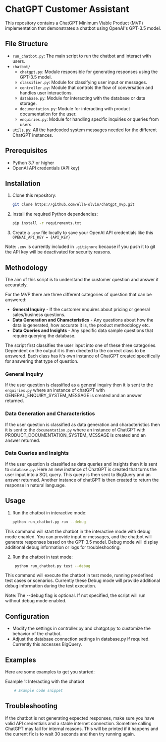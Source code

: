 # ChatGPT Customer Assistant

This repository contains a ChatGPT Minimum Viable Product (MVP) implementation that demonstrates a chatbot using OpenAI's GPT-3.5 model.

## File Structure
- `run_chatbot.py`: The main script to run the chatbot and interact with users.
- `chatbot/`
  - `chatgpt.py`: Module responsible for generating responses using the GPT-3.5 model.
  - `classifier.py`: Module for classifying user input or messages.
  - `controller.py`: Module that controls the flow of conversation and handles user interactions.
  - `database.py`: Module for interacting with the database or data storage.
  - `documentation.py`: Module for interacting with product documentation for the user.
  - `enquiries.py`: Module for handling specific inquiries or queries from users.
- `utils.py`: All the hardcoded system messages needed for the different ChatGPT instances.

## Prerequisites

- Python 3.7 or higher
- OpenAI API credentials (API key)

## Installation
1. Clone this repository:

   ```bash
   git clone https://github.com/ella-olvin/chatgpt_mvp.git
   
2. Install the required Python dependencies:
    ```bash
    pip install -r requirements.txt

3. Create a `.env` file locally to save your OpenAI API credentials like this `OPENAI_API_KEY = {API_KEY}`

Note:  `.env` is currently included in `.gitignore` because if you push it to git the API key will be deactivated for security reasons. 

## Methodology

The aim of this script is to understand the customer question and answer it accurately. 

For the MVP there are three different categories of question that can be answered: 
- **General Inquiry** - If the customer enquires about pricing or general sales/business questions. 
- **Data Generation and Characteristics** - Any questions about how the data is generated, how accurate it is, the product methodology etc. 
- **Data Queries and Insights** - Any specific data sample questions that require querying the database. 

The script first classifies the user input into one of these three categories. Dependent on the output it is then directed to the correct class to be answered. Each class has it's own instance of ChatGPT created specifically for answering that type of question.

### General Inquiry
If the user question is classified as a general inquiry then it is sent to the `enquiries.py` where an instance of chatGPT with GENERAL_ENQUIRY_SYSTEM_MESSAGE is created and an answer returned. 

### Data Generation and Characteristics
If the user question is classified as data generation and characteristics then it is sent to the `documentation.py`
where an instance of ChatGPT with PRODUCT_DOCUMENTATION_SYSTEM_MESSAGE is created and an answer returned. 

### Data Queries and Insights
If the user question is classified as data queries and insights then it is sent to `database.py`. Here an new instance of ChatGPT is created that turns the user input into a SQL query. This query is then sent to BigQuery and an answer returned. Another instance of chatGPT is then created to return the response in natural language. 


## Usage
1. Run the chatbot in interactive mode:
    ```bash
    python run_chatbot.py run --debug

This command will start the chatbot in the interactive mode with debug mode enabled. You can provide input or messages, and the chatbot will generate responses based on the GPT-3.5 model. Debug mode will display additional debug information or logs for troubleshooting. 

2. Run the chatbot in test mode:
   ```bash
    python run_chatbot.py test --debug

This command will execute the chatbot in test mode, running predefined test cases or scenarios. Currently these Debug mode will provide additional debug information during the test execution.

Note: The --debug flag is optional. If not specified, the script will run without debug mode enabled.

## Configuration
- Modify the settings in controller.py and chatgpt.py to customize the behavior of the chatbot.
- Adjust the database connection settings in database.py if required. Currently this accesses BigQuery. 

## Examples
Here are some examples to get you started:

Example 1: Interacting with the chatbot

```bash
    # Example code snippet 
```

## Troubleshooting
If the chatbot is not generating expected responses, make sure you have valid API credentials and a stable internet connection. 
Sometime calling ChatGPT may fail for internal reasons. This will be printed if it happens and the current fix is to wait 30 seconds and then try running again. 

